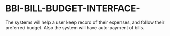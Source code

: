 # BBI-BILL-BUDGET-INTERFACE-
The systems will help a user keep record of their expenses, and follow their preferred budget. Also the system will have auto-payment of bills. 
